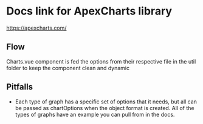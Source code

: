 # Docs link for ApexCharts library

https://apexcharts.com/

## Flow

Charts.vue component is fed the options from their respective file in the util folder to keep the component clean and dynamic

## Pitfalls

-   Each type of graph has a specific set of options that it needs, but all can be passed as chartOptions when the object format is created. All of the types of graphs have an example you can pull from in the docs.
